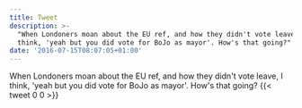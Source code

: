 ```yaml
---
title: Tweet
description: >-
  "When Londoners moan about the EU ref, and how they didn't vote leave, I
  think, 'yeah but you did vote for BoJo as mayor'. How's that going?"
date: '2016-07-15T08:07:05+01:00'
---
```

When Londoners moan about the EU ref, and how they didn't vote leave, I think, 'yeah but you did vote for BoJo as mayor'. How's that going?
      {{< tweet 0 0 >}}
    
